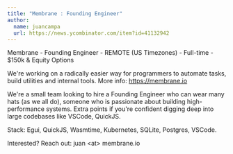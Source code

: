 ```yaml
---
title: "Membrane : Founding Engineer"
author:
  name: juancampa
  url: https://news.ycombinator.com/item?id=41132942
---
```

Membrane - Founding Engineer - REMOTE (US Timezones) - Full-time - $150k &amp; Equity Options

We&#x27;re working on a radically easier way for programmers to automate tasks, build utilities and internal tools. More info: <a href="https:&#x2F;&#x2F;membrane.io" rel="nofollow">https:&#x2F;&#x2F;membrane.io</a>

We&#x27;re a small team looking to hire a Founding Engineer who can wear many hats (as we all do), someone who is passionate about building high-performance systems. Extra points if you&#x27;re confident digging deep into large codebases like VSCode, QuickJS.

Stack: Egui, QuickJS, Wasmtime, Kubernetes, SQLite, Postgres, VSCode.

Interested? Reach out: juan &lt;at&gt; membrane.io
